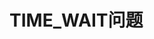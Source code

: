 

# TIME_WAIT问题
<!-- 

运维同学说：服务端 TCP 连接的 TIME_WAIT 问题，大家都“疯”了，该怎么办？ 
https://mp.weixin.qq.com/s/dXpcXa_DZgJ-0PwaKdWr3g
-->
